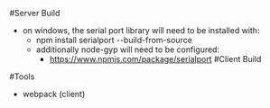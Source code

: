 #Server Build
* on windows, the serial port library will need to be installed with:
  * npm install serialport --build-from-source
  * additionally node-gyp will need to be configured:
    * https://www.npmjs.com/package/serialport
#Client Build

#Tools
* webpack (client)


